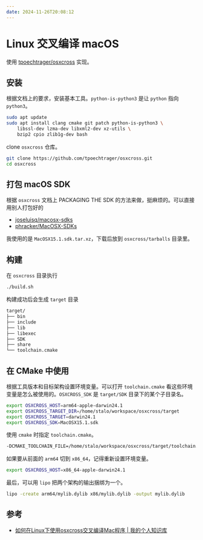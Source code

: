 ```yaml
---
date: 2024-11-26T20:08:12
---
```


# Linux 交叉编译 macOS

使用 [tpoechtrager/osxcross](https://github.com/tpoechtrager/osxcross) 实现。

## 安装

根据文档上的要求，安装基本工具。`python-is-python3` 是让 `python` 指向 `python3`。

``` bash
sudo apt update
sudo apt install clang cmake git patch python-is-python3 \
    libssl-dev lzma-dev libxml2-dev xz-utils \
    bzip2 cpio zlib1g-dev bash
```

clone `osxcross` 仓库。

``` bash
git clone https://github.com/tpoechtrager/osxcross.git
cd osxcross
```

## 打包 macOS SDK

根据 `osxcross` 文档上 PACKAGING THE SDK 的方法来做，挺麻烦的。可以直接用别人打包好的

- [joseluisq/macosx-sdks](https://github.com/joseluisq/macosx-sdks)
- [phracker/MacOSX-SDKs](https://github.com/phracker/MacOSX-SDKs)

我使用的是 `MacOSX15.1.sdk.tar.xz`，下载后放到 `osxcross/tarballs` 目录里。

## 构建

在 `osxcross` 目录执行

``` bash
./build.sh
```

构建成功后会生成 `target` 目录

``` bash
target/
├── bin
├── include
├── lib
├── libexec
├── SDK
├── share
└── toolchain.cmake
```

## 在 CMake 中使用

根据工具版本和目标架构设置环境变量。可以打开 `toolchain.cmake` 看这些环境变量是怎么被使用的。`OSXCROSS_SDK` 是 `target/SDK` 目录下的某个子目录名。

``` bash
export OSXCROSS_HOST=arm64-apple-darwin24.1
export OSXCROSS_TARGET_DIR=/home/stalo/workspace/osxcross/target
export OSXCROSS_TARGET=darwin24.1
export OSXCROSS_SDK=MacOSX15.1.sdk
```

使用 `cmake` 时指定 `toolchain.cmake`。

``` bash
-DCMAKE_TOOLCHAIN_FILE=/home/stalo/workspace/osxcross/target/toolchain.cmake
```

如果要从前面的 `arm64` 切到 `x86_64`，记得重新设置环境变量。

``` bash
export OSXCROSS_HOST=x86_64-apple-darwin24.1
```

最后，可以用 `lipo` 把两个架构的输出捆绑为一个。

``` bash
lipo -create arm64/mylib.dylib x86/mylib.dylib -output mylib.dylib
```

## 参考

- [如何在Linux下使用osxcross交叉编译Mac程序 | 我的个人知识库](https://www.wuliang142857.me/cpp/how-to-cross-compile-macos-app-in-linux.html)
